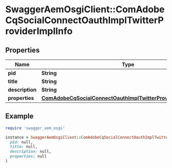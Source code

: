 # SwaggerAemOsgiClient::ComAdobeCqSocialConnectOauthImplTwitterProviderImplInfo

## Properties

| Name | Type | Description | Notes |
| ---- | ---- | ----------- | ----- |
| **pid** | **String** |  | [optional] |
| **title** | **String** |  | [optional] |
| **description** | **String** |  | [optional] |
| **properties** | [**ComAdobeCqSocialConnectOauthImplTwitterProviderImplProperties**](ComAdobeCqSocialConnectOauthImplTwitterProviderImplProperties.md) |  | [optional] |

## Example

```ruby
require 'swagger_aem_osgi'

instance = SwaggerAemOsgiClient::ComAdobeCqSocialConnectOauthImplTwitterProviderImplInfo.new(
  pid: null,
  title: null,
  description: null,
  properties: null
)
```

